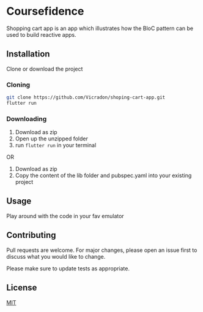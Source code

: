 # Coursefidence

Shopping cart app is an app which illustrates how the BloC pattern can be used to build reactive apps.

## Installation

Clone or download the project

### Cloning

```bash
git clone https://github.com/Vicradon/shoping-cart-app.git
flutter run
```
### Downloading

1. Download as zip
2. Open up the unzipped folder
3. run `flutter run` in your terminal

OR

1. Download as zip
2. Copy the content of the lib folder and pubspec.yaml into your existing project

## Usage
Play around with the code in your fav emulator


## Contributing
Pull requests are welcome. For major changes, please open an issue first to discuss what you would like to change.

Please make sure to update tests as appropriate.

## License
[MIT](https://choosealicense.com/licenses/mit/)
